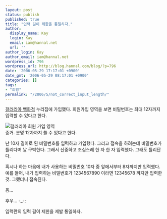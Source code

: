 ```yaml
---
layout: post
status: publish
published: true
title: "입력 길이 제한을 통일하자."
author:
  display_name: Kay
  login: Kay
  email: iam@hannal.net
  url: ''
author_login: Kay
author_email: iam@hannal.net
wordpress_id: 796
wordpress_url: http://blog.hannal.com/blog/?p=796
date: '2006-05-29 17:17:01 +0900'
date_gmt: '2006-05-29 08:17:01 +0900'
categories: []
tags:
- "희망"
permalink: "/2006/5/not_correct_input_length/"
---
```

<p><a href="http://www.galleria.co.kr">갤러리아 백화점</a> 누리집에 가입했다. 회원가입 영역을 보면 비밀번호는 최대 12자까지 입력할 수 있다고 한다.</p>
<p class="centerphoto"><img src="http://blog.hannal.com/wp-content/old_uploads/join_to_galleria.GIF" alt="갤러리아 회원 가입 영역" /><br />
증거. 분명 12자까지 쓸 수 있다고 한다.</p>
<p>난 10자 길이로 된 비밀번호를 입력하고 가입했다. 그리고 접속을 하려는데 비밀번호가 틀리다며 날 구박한다. 그래서 신중하고 조심스레 한 자 한 자 입력했다. 그래도 틀리단다.</p>
<p>혹시나 하는 마음에 내가 사용하는 비밀번호 10자 중 앞에서부터 8자까지만 입력했다. 예를 들어, 내가 입력하는 비밀번호가 1234567890 이라면 12345678 까지만 입력한 것. 그랬더니 접속된다.</p>
<p>음...</p>
<p>후우... -_-;</p>
<p>입력란의 입력 길이 제한을 제발 통일하자.</p>
